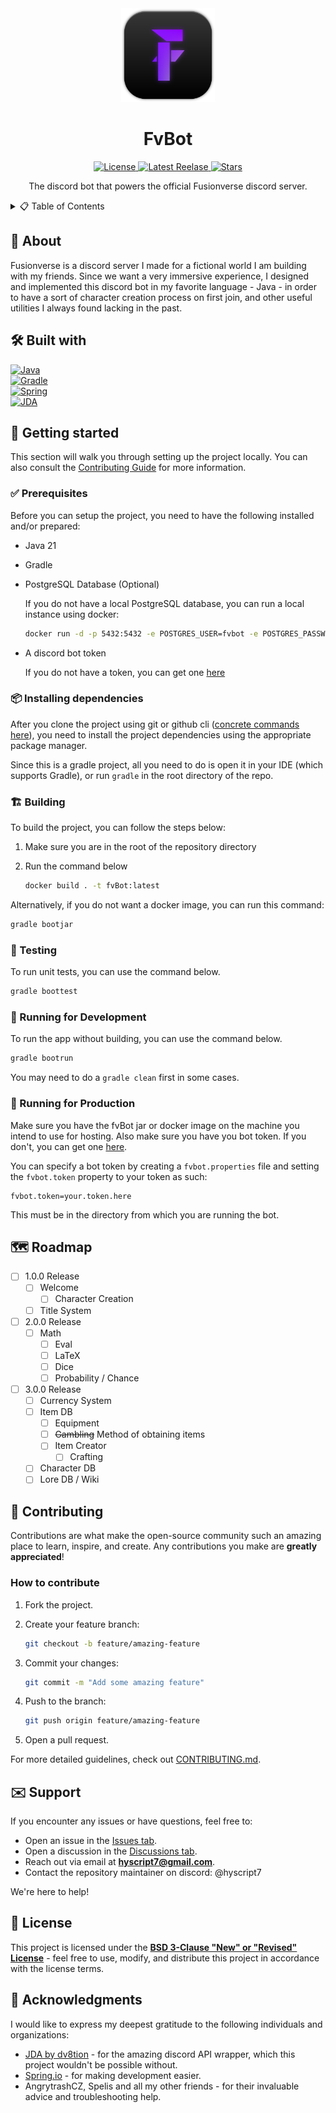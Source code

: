 <!--
Credit for this README where credit's due:
- https://github.com/othneildrew/Best-README-Template/blob/main/README.md
- https://github.com/Louis3797/awesome-readme-template

These two templates have been extremely helpful when creating my own README template
and I've drawn inspiration from them heavily.

Please keep this acknowledgement in further modifications of the README file, though
it's not like I can tell you what to do. I'm just a comment in a text file.

Copyright 2025 (c) HyScript7
-->

<div align="center">
  <!-- Logo or Icon -->
  <a href="https://github.com/HyScript7/fvBot">
    <img src="images/logo.png" alt="logo" width="150" height="auto" />
  </a>
  <h1>FvBot</h1>
  <!-- Badges -->
  <p>
    <a href="https://github.com/HyScript7/fvBot/blob/master/LICENSE">
      <img src="https://img.shields.io/github/license/HyScript7/fvBot.svg?style=for-the-badge" alt="License" />
    </a>
    <a href="https://github.com/HyScript7/fvBot/releases/">
      <img src="https://img.shields.io/github/release/HyScript7/fvBot.svg?style=for-the-badge" alt="Latest Reelase" />
    </a>
    <a href="https://github.com/HyScript7/fvBot/stargazers">
      <img src="https://img.shields.io/github/stars/HyScript7/fvBot.svg?style=for-the-badge" alt="Stars">
    </a>
  </p>
  <!-- Short Description -->
  <p>
  The discord bot that powers the official Fusionverse discord server.
  </p>
</div>

<details>
  <summary>📋 Table of Contents</summary>
  <ol>
    <li><a href="#about">🚀 About</a></li>
    <li>
      <a href="#getting-started">🏁 Getting Started</a>
      <ul>
        <li><a href="#prerequisites">✅ Prerequisites</a></li>
        <li><a href="#installing-dependencies">📦 Installing dependencies</a></li>
        <li><a href="#building">🏗️ Building</a></li>
        <li><a href="#testing">🧪 Testing</a></li>
        <li><a href="#running-for-development">🔧 Running for Development</a></li>
        <li><a href="#running-for-production">🚀 Running for Production</a></li>
      </ul>
    </li>
    <li><a href="#roadmap">🗺️ Roadmap</a></li>
    <li>
      <a href="#contributing">🤝 Contributing</a>
      <ul>
        <a href="#how-to-contribute">How to Contribute</a>
      </ul>
    </li>
    <li><a href="#support">✉️ Support</a></li>
    <li><a href="#license">📄 License</a></li>
    <li><a href="#acknowledgments">💖 Acknowledgments</a></li>
  </ol>
</details>

<a id="about"></a>

## 🚀 About

Fusionverse is a discord server I made for a fictional world I am building with
my friends. Since we want a very immersive experience, I designed and implemented
this discord bot in my favorite language - Java - in order to have a sort of
character creation process on first join, and other useful utilities I always
found lacking in the past.

<a id="built-with"></a>

## 🛠️ Built with

<div>
  <a href="https://www.java.com/en/">
    <img src="https://img.shields.io/badge/java-%23ED8B00.svg?style=for-the-badge&logo=openjdk&logoColor=white" alt="Java">
  </a>
</div>
<div>
  <a href="https://gradle.org/">
    <img src="https://img.shields.io/badge/Gradle-02303A.svg?style=for-the-badge&logo=Gradle&logoColor=white" alt="Gradle">
  </a>
</div>
<div>
  <a href="https://spring.io/">
    <img src="https://img.shields.io/badge/spring-%236DB33F.svg?style=for-the-badge&logo=spring&logoColor=white" alt="Spring">
  </a>
</div>
<div>
  <a href="https://jda.wiki/">
    <img src="https://img.shields.io/badge/JDA-%239449d9.svg?style=for-the-badge&logo=discord&logoColor=white" alt="JDA">
  </a>
</div>

<a id="getting-started"></a>

## 🏁 Getting started

This section will walk you through setting up the project locally.
You can also consult the [Contributing Guide](./CONTRIBUTING.md) for more information.

<a id="prerequisites"></a>

### ✅ Prerequisites

Before you can setup the project, you need to have the following installed
and/or prepared:

- Java 21
- Gradle
- PostgreSQL Database (Optional)

  If you do not have a local PostgreSQL database, you can run a local instance
  using docker:

  ```sh
  docker run -d -p 5432:5432 -e POSTGRES_USER=fvbot -e POSTGRES_PASSWORD=fvbot postgres
  ```

- A discord bot token

  If you do not have a token, you can get one [here](https://discord.com/developers)

<a id="installing-dependencies"></a>

### 📦 Installing dependencies

After you clone the project using git or github cli
([concrete commands here](./CONTRIBUTING.md#development-environment-setup)),
you need to install the project dependencies using the appropriate package manager.

Since this is a gradle project, all you need to do is open it in your IDE
(which supports Gradle), or run `gradle` in the root directory of the repo.

<a id="building"></a>

### 🏗️ Building

To build the project, you can follow the steps below:

1. Make sure you are in the root of the repository directory
2. Run the command below

   ```sh
   docker build . -t fvBot:latest
   ```

Alternatively, if you do not want a docker image, you can run this command:

```sh
gradle bootjar
```

<a id="testing"></a>

### 🧪 Testing

To run unit tests, you can use the command below.

```sh
gradle boottest
```

<a id="running-for-development"></a>

### 🔧 Running for Development

To run the app without building, you can use the command below.

```sh
gradle bootrun
```

You may need to do a `gradle clean` first in some cases.

<a id="running-for-production"></a>

### 🚀 Running for Production

<!-- Bold of you to assume anything I wrote is production ready -->

Make sure you have the fvBot jar or docker image on the machine
you intend to use for hosting. Also make sure you have you bot token.
If you don't, you can get one [here](https://discord.com/developers).

You can specify a bot token by creating a `fvbot.properties` file and setting
the `fvbot.token` property to your token as such:

```properties
fvbot.token=your.token.here
```

This must be in the directory from which you are running the bot.

<a id="roadmap"></a>

## 🗺️ Roadmap

- [ ] 1.0.0 Release
  - [ ] Welcome
    - [ ] Character Creation
  - [ ] Title System
- [ ] 2.0.0 Release
  - [ ] Math
    - [ ] Eval
    - [ ] LaTeX
    - [ ] Dice
    - [ ] Probability / Chance
- [ ] 3.0.0 Release
  - [ ] Currency System
  - [ ] Item DB
    - [ ] Equipment
    - [ ] ~~Gambling~~ Method of obtaining items
    - [ ] Item Creator
      - [ ] Crafting
  - [ ] Character DB
  - [ ] Lore DB / Wiki

<a id="contributing"></a>

## 🤝 Contributing

Contributions are what make the open-source community such an amazing place to
learn, inspire, and create. Any contributions you make are **greatly appreciated**!

### How to contribute

1. Fork the project.
2. Create your feature branch:

   ```bash
   git checkout -b feature/amazing-feature
   ```

3. Commit your changes:

   ```bash
   git commit -m "Add some amazing feature"
   ```

4. Push to the branch:

   ```bash
   git push origin feature/amazing-feature
   ```

5. Open a pull request.

For more detailed guidelines, check out [CONTRIBUTING.md](CONTRIBUTING.md).

<a id="support"></a>

## ✉️ Support

If you encounter any issues or have questions, feel free to:

- Open an issue in the [Issues tab](https://github.com/HyScript7/fvBot/issues).
- Open a discussion in the [Discussions tab](https://github.com/HyScript7/fvBot/discussions).
- Reach out via email at **[hyscript7@gmail.com](mailto:hyscript7@gmail.com)**.
- Contact the repository maintainer on discord: @hyscript7

We're here to help!

<a id="license"></a>

## 📄 License

This project is licensed under the
**[BSD 3-Clause "New" or "Revised" License](LICENSE)** - feel free to use,
modify, and distribute this project in accordance with the license terms.

<a id="acknowledgments"></a>

## 💖 Acknowledgments

I would like to express my deepest gratitude to the following individuals and organizations:

- [JDA by dv8tion](https://github.com/discord-jda/JDA) - for the amazing discord
  API wrapper, which this project wouldn't be possible without.
- [Spring.io](https://spring.io/) - for making development easier.
- AngrytrashCZ, Spelis and all my other friends - for their invaluable advice
  and troubleshooting help.
